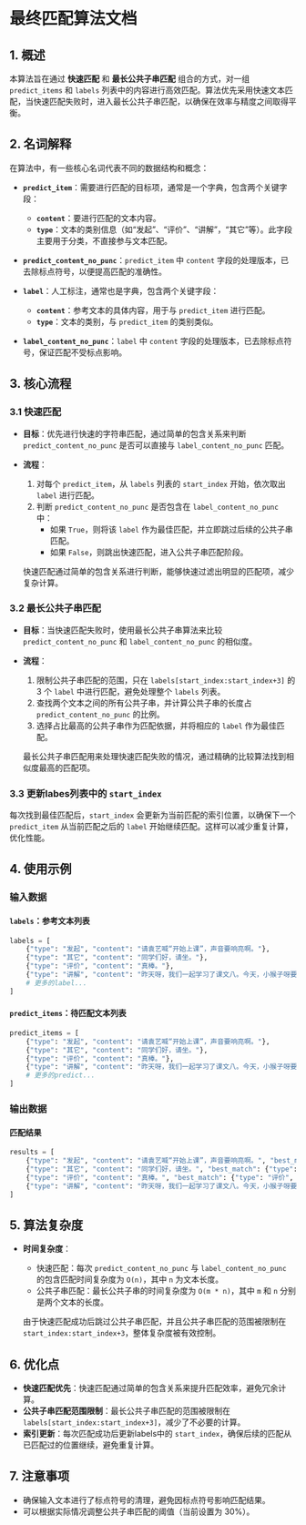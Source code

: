 
# 最终匹配算法文档

## 1. 概述
本算法旨在通过 **快速匹配** 和 **最长公共子串匹配** 组合的方式，对一组 `predict_items` 和 `labels` 列表中的内容进行高效匹配。算法优先采用快速文本匹配，当快速匹配失败时，进入最长公共子串匹配，以确保在效率与精度之间取得平衡。

## 2. 名词解释

在算法中，有一些核心名词代表不同的数据结构和概念：

- **`predict_item`**：需要进行匹配的目标项，通常是一个字典，包含两个关键字段：
  - **`content`**：要进行匹配的文本内容。
  - **`type`**：文本的类别信息（如“发起”、“评价”、“讲解”，“其它”等）。此字段主要用于分类，不直接参与文本匹配。
  
- **`predict_content_no_punc`**：`predict_item` 中 `content` 字段的处理版本，已去除标点符号，以便提高匹配的准确性。

- **`label`**：人工标注，通常也是字典，包含两个关键字段：
  - **`content`**：参考文本的具体内容，用于与 `predict_item` 进行匹配。
  - **`type`**：文本的类别，与 `predict_item` 的类别类似。

- **`label_content_no_punc`**：`label` 中 `content` 字段的处理版本，已去除标点符号，保证匹配不受标点影响。

## 3. 核心流程

### 3.1 快速匹配
- **目标**：优先进行快速的字符串匹配，通过简单的包含关系来判断 `predict_content_no_punc` 是否可以直接与 `label_content_no_punc` 匹配。
- **流程**：
  1. 对每个 `predict_item`，从 `labels` 列表的 `start_index` 开始，依次取出 `label` 进行匹配。
  2. 判断 `predict_content_no_punc` 是否包含在 `label_content_no_punc` 中：
     - 如果 `True`，则将该 `label` 作为最佳匹配，并立即跳过后续的公共子串匹配。
     - 如果 `False`，则跳出快速匹配，进入公共子串匹配阶段。

  快速匹配通过简单的包含关系进行判断，能够快速过滤出明显的匹配项，减少复杂计算。

### 3.2 最长公共子串匹配
- **目标**：当快速匹配失败时，使用最长公共子串算法来比较 `predict_content_no_punc` 和 `label_content_no_punc` 的相似度。
- **流程**：
  1. 限制公共子串匹配的范围，只在 `labels[start_index:start_index+3]` 的 3 个 `label` 中进行匹配，避免处理整个 `labels` 列表。
  2. 查找两个文本之间的所有公共子串，并计算公共子串的长度占 `predict_content_no_punc` 的比例。
  3. 选择占比最高的公共子串作为匹配依据，并将相应的 `label` 作为最佳匹配。

  最长公共子串匹配用来处理快速匹配失败的情况，通过精确的比较算法找到相似度最高的匹配项。

### 3.3 更新labes列表中的 `start_index`
每次找到最佳匹配后，`start_index` 会更新为当前匹配的索引位置，以确保下一个 `predict_item` 从当前匹配之后的 `label` 开始继续匹配。这样可以减少重复计算，优化性能。

## 4. 使用示例

### 输入数据

#### `labels`：参考文本列表
```python
labels = [
    {"type": "发起", "content": "请袁艺喊“开始上课”，声音要响亮啊。"},
    {"type": "其它", "content": "同学们好，请坐。"},
    {"type": "评价", "content": "真棒。"},
    {"type": "讲解", "content": "昨天呀，我们一起学习了课文八。今天，小猴子呀要到我们班来做客了。"},
    # 更多的label...
]
```

#### `predict_items`：待匹配文本列表
```python
predict_items = [
    {"type": "发起", "content": "请袁艺喊“开始上课”，声音要响亮啊。"},
    {"type": "其它", "content": "同学们好，请坐。"},
    {"type": "评价", "content": "真棒。"},
    {"type": "讲解", "content": "昨天呀，我们一起学习了课文八。今天，小猴子呀要到我们班来做客了。"},
    # 更多的predict...
]
```

### 输出数据

#### 匹配结果
```python
results = [
    {"type": "发起", "content": "请袁艺喊“开始上课”，声音要响亮啊。", "best_match": {"type": "发起", "content": "请袁艺喊“开始上课”，声音要响亮啊。"}},
    {"type": "其它", "content": "同学们好，请坐。", "best_match": {"type": "其它", "content": "同学们好，请坐。"}},
    {"type": "评价", "content": "真棒。", "best_match": {"type": "评价", "content": "真棒。"}},
    {"type": "讲解", "content": "昨天呀，我们一起学习了课文八。今天，小猴子呀要到我们班来做客了。", "best_match": {"type": "讲解", "content": "昨天呀，我们一起学习了课文八。今天，小猴子呀要到我们班来做客了。"}}
]
```

## 5. 算法复杂度
- **时间复杂度**：
  - 快速匹配：每次 `predict_content_no_punc` 与 `label_content_no_punc` 的包含匹配时间复杂度为 `O(n)`，其中 `n` 为文本长度。
  - 公共子串匹配：最长公共子串的时间复杂度为 `O(m * n)`，其中 `m` 和 `n` 分别是两个文本的长度。
  
  由于快速匹配成功后跳过公共子串匹配，并且公共子串匹配的范围被限制在 `start_index:start_index+3`，整体复杂度被有效控制。

## 6. 优化点
- **快速匹配优先**：快速匹配通过简单的包含关系来提升匹配效率，避免冗余计算。
- **公共子串匹配范围限制**：最长公共子串匹配的范围被限制在 `labels[start_index:start_index+3]`，减少了不必要的计算。
- **索引更新**：每次匹配成功后更新labels中的 `start_index`，确保后续的匹配从已匹配过的位置继续，避免重复计算。

## 7. 注意事项
- 确保输入文本进行了标点符号的清理，避免因标点符号影响匹配结果。
- 可以根据实际情况调整公共子串匹配的阈值（当前设置为 30%）。
